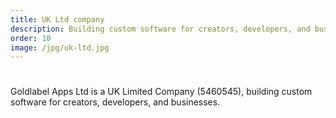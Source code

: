 ```yaml
---
title: UK Ltd company
description: Building custom software for creators, developers, and businesses.
order: 10
image: /jpg/uk-ltd.jpg
---
```

# 
Goldlabel Apps Ltd is a UK Limited Company (5460545), building custom software for creators, developers, and businesses.